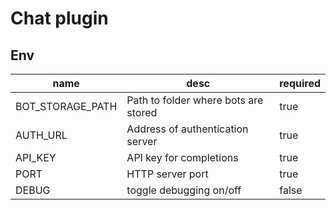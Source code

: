 # Chat plugin

## Env

| name             | desc                                 | required |
| ---------------- | ------------------------------------ | -------- |
| BOT_STORAGE_PATH | Path to folder where bots are stored | true     |
| AUTH_URL         | Address of authentication server     | true     |
| API_KEY          | API key for completions              | true     |
| PORT             | HTTP server port                     | true     |
| DEBUG            | toggle debugging on/off              | false    |
